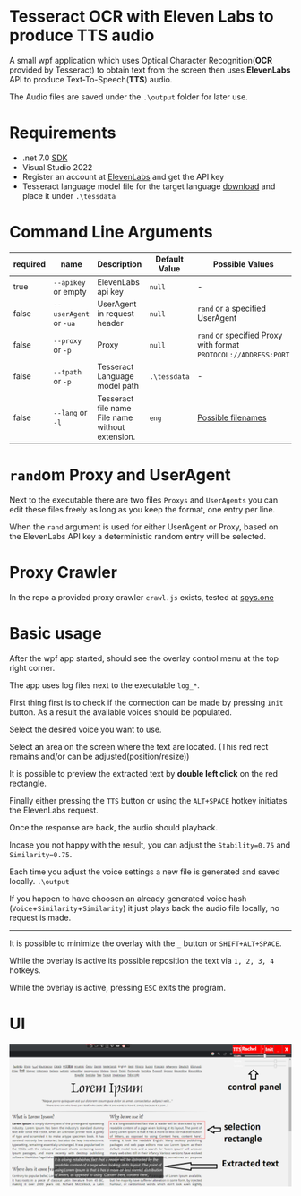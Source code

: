 # Tesseract OCR with Eleven Labs to produce TTS audio

A small wpf application which uses Optical Character Recognition(**OCR** provided by Tesseract) to obtain text from the screen then uses **ElevenLabs** API to produce Text-To-Speech(**TTS**) audio.

The Audio files are saved under the `.\output` folder for later use.

# Requirements
* .net 7.0 [SDK](https://dotnet.microsoft.com/en-us/download/dotnet/7.0)
* Visual Studio 2022
* Register an account at [ElevenLabs](https://beta.elevenlabs.io/) and get the API key
* Tesseract language model file for the target language [download](https://github.com/tesseract-ocr/tessdata_fast) and place it under `.\tessdata`

# Command Line Arguments
| required | name | Description | Default Value | Possible Values |
| ---- | ---- | ---- | ---- | ---- |
| true | `--apikey` or empty | ElevenLabs api key | `null` | - |
| false | `--userAgent` or `-ua` | UserAgent in request header | `null` | `rand` or a specified UserAgent |
| false | `--proxy` or `-p` | Proxy | `null` | `rand` or specified Proxy with format `PROTOCOL://ADDRESS:PORT` |
| false | `--tpath` or `-p` | Tesseract Language model path | `.\tessdata` | - |
| false | `--lang` or `-l` | Tesseract file name File name without extension. | `eng` | [Possible filenames](https://github.com/tesseract-ocr/tessdata_fast) |

# `rand`om Proxy and UserAgent

Next to the executable there are two files `Proxys` and `UserAgents` you can edit these files freely as long as you keep the format, one entry per line.

When the `rand` argument is used for either UserAgent or Proxy, based on the ElevenLabs API key a deterministic random entry will be selected.

# Proxy Crawler

In the repo a provided proxy crawler `crawl.js` exists, tested at [spys.one](https://spys.one/europe-proxy/)

# Basic usage

After the wpf app started, should see the overlay control menu at the top right corner.

The app uses log files next to the executable `log_*`.

First thing first is to check if the connection can be made by pressing `Init` button. As a result the available voices should be populated.

Select the desired voice you want to use.

Select an area on the screen where the text are located. (This red rect remains and/or can be adjusted(position/resize))

It is possible to preview the extracted text by **double left click** on the red rectangle.

Finally either pressing the `TTS` button or using the `ALT+SPACE` hotkey initiates the ElevenLabs request.

Once the response are back, the audio should playback.

Incase you not happy with the result, you can adjust the `Stability=0.75` and `Similarity=0.75`.

Each time you adjust the voice settings a new file is generated and saved locally. `.\output`

If you happen to have choosen an already generated voice hash (`Voice`+`Similarity`+`Similarity`) it just plays back the audio file locally, no request is made.

---

It is possible to minimize the overlay with the `_` button or `SHIFT+ALT+SPACE`.

While the overlay is active its possible reposition the text via `1, 2, 3, 4` hotkeys.

While the overlay is active, pressing `ESC` exits the program.

# UI

<p align="center">
  <img src="images/UI.png"/>
</p>